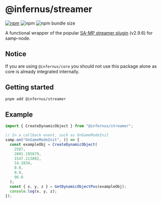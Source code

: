 # @infernus/streamer

[![npm](https://img.shields.io/npm/v/@infernus/streamer)](https://www.npmjs.com/package/@infernus/streamer) ![npm](https://img.shields.io/npm/dy/@infernus/streamer) ![npm bundle size](https://img.shields.io/bundlephobia/minzip/@infernus/streamer)

A functional wrapper of the popular [SA-MP streamer plugin](https://github.com/samp-incognito/samp-streamer-plugin) (v2.9.6) for samp-node.

## Notice

If you are using `@infernus/core` you should not use this package alone as core is already integrated internally.

## Getting started

```sh
pnpm add @infernus/streamer
```

## Example

```ts
import { CreateDynamicObject } from "@infernus/streamer";

// In a callback event, such as OnGameModeInit
samp.on("OnGameModeInit", () => {
  const exampleObj = CreateDynamicObject(
    2587,
    2001.195679,
    1547.113892,
    14.2834,
    0.0,
    0.0,
    96.0
  );
  const { x, y, z } = GetDynamicObjectPos(exampleObj);
  console.log(x, y, z);
});
```
